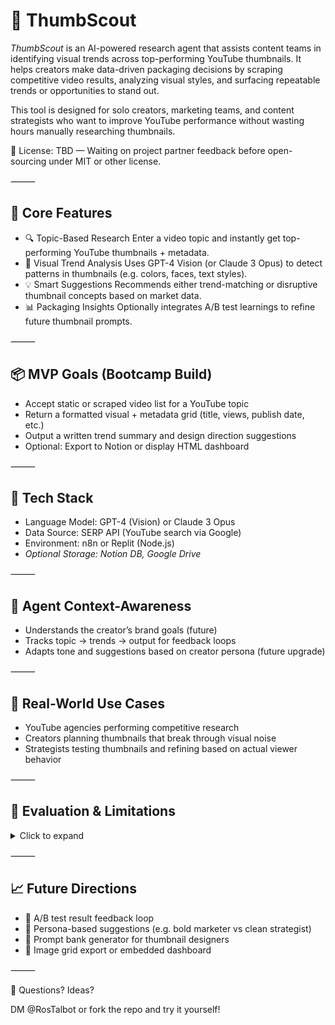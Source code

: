 # 🧠 ThumbScout 
*ThumbScout* is an AI-powered research agent that assists content teams in identifying visual trends across top-performing YouTube thumbnails. It helps creators make data-driven packaging decisions by scraping competitive video results, analyzing visual styles, and surfacing repeatable trends or opportunities to stand out.

This tool is designed for solo creators, marketing teams, and content strategists who want to improve YouTube performance without wasting hours manually researching thumbnails.

🛑 License: TBD — Waiting on project partner feedback before open-sourcing under MIT or other license.

⸻

## 🚀 Core Features
- 🔍 Topic-Based Research
Enter a video topic and instantly get top-performing YouTube thumbnails + metadata.
- 🧠 Visual Trend Analysis
Uses GPT-4 Vision (or Claude 3 Opus) to detect patterns in thumbnails (e.g. colors, faces, text styles).
- 💡 Smart Suggestions
Recommends either trend-matching or disruptive thumbnail concepts based on market data.
- 📊 Packaging Insights
Optionally integrates A/B test learnings to refine future thumbnail prompts.

⸻

## 📦 MVP Goals (Bootcamp Build)
- Accept static or scraped video list for a YouTube topic
- Return a formatted visual + metadata grid (title, views, publish date, etc.)
- Output a written trend summary and design direction suggestions
- Optional: Export to Notion or display HTML dashboard

⸻

## 🔧 Tech Stack

- Language Model:	GPT-4 (Vision) or Claude 3 Opus
- Data Source:	SERP API (YouTube search via Google)
- Environment:	n8n or Replit (Node.js)
- _Optional Storage:	Notion DB, Google Drive_


⸻

## 🧠 Agent Context-Awareness

- Understands the creator’s brand goals (future)
- Tracks topic → trends → output for feedback loops
- Adapts tone and suggestions based on creator persona (future upgrade)

⸻

## 💼 Real-World Use Cases
- YouTube agencies performing competitive research
- Creators planning thumbnails that break through visual noise
- Strategists testing thumbnails and refining based on actual viewer behavior

⸻

## 🧪 Evaluation & Limitations
<details><summary>Click to expand</summary>

### ✅ Project Evaluation: ThumbScout MVP (First Run)

- Project Name: ThumbScout
- Creator: Ros Talbot
- Date: July 31, 2025
- Version: MVP v0.1
- Duration: ~2 hours

### 🔧 Project Summary

ThumbScout is an AI-powered thumbnail research assistant designed to analyze YouTube video titles for hook strength, emotional appeal, and formatting techniques. The current MVP scrapes real titles from YouTube-related content via SerpAPI, evaluates them using GPT (3.5 or 4), formats the results into a CSV, and sends them as an email report to the user.


### 🎯 What’s Working (MVP Successes)
- **Automated Data Pipeline**
  - Live search → OpenAI analysis → file conversion → email delivery.
  - End-to-end automation successfully tested with real input/output.
- **Multi-tool Orchestration**
  - Seamless integration of n8n, SerpAPI, GPT, file conversion, and native email sending (no OAuth required).
  - Used n8n’s file handling nodes and logic chains with confidence.
- **Scoping & Execution**
  - Load reduced from 20 to 5 items mid-run to manage execution time and cost.
  - Both Turbo and GPT-4 output formatting.
- Human-Centered Output
  - CSV file was clear, readable, and attached automatically in a styled email.
  - Subject line dynamically included the date and was branded as a “ThumbScout Report.”


### 🛠 Opportunities for Improvement
- **Limited Search Input
  - Current SerpAPI query is short and broad. Niche-specific strings would yield more dialed-in, relevant titles for better insights.
- **Manual Execution Bottlenecks**
  - Workflow currently requires manual step-by-step execution in n8n. Needs triggers or chaining for a true one-click (or scheduled) experience.
- **Output Structure & Context**
  - GPT responses are dumped into a single message.content field. Needs parsing into structured fields (e.g., Hook Type, Format Style, Emotional Appeal).
  - Source attribution is missing—no original URLs or video titles are included for traceability.
  - Redundant Data Columns
  - Output includes unnecessary GPT metadata like message.role, refusal, etc., which could be stripped out in a clean-up step.


### 💡 Next Steps
- Add structured parsing to GPT outputs (Markdown, HTML, or JSON)
- Strip extraneous export columns for better CSV readability
- Include video title, channel name, or link from SerpAPI in final output
- Automate full run from query to delivery with a single trigger
- Explore multi-keyword batch prompts for greater context efficiency

### 🏅 Overall Evaluation

### ✅ MVP Criteria Met
- 🌱 Functional, Real-World Utility Delivered
_🚀 Strong Candidate for Iterative Expansion (v0.2+)

</details>

⸻


## 📈 Future Directions
- 🔁 A/B test result feedback loop
- 🤖 Persona-based suggestions (e.g. bold marketer vs clean strategist)
- 🧰 Prompt bank generator for thumbnail designers
- 📸 Image grid export or embedded dashboard

⸻

💬 Questions? Ideas?

DM @RosTalbot or fork the repo and try it yourself!
